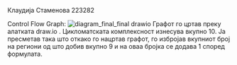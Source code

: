 Клаудија Стаменова 223282


Control Flow Graph:
![diagram_final_final drawio](https://github.com/klaudijastamenova/SI_2024_lab2_223282/assets/165088169/edf5f1bf-4902-41eb-9250-d4023e1264d2)
Графот го цртав преку алатката draw.io .
Цикломатската комплексност изнесува вкупно 10. Ја пресметав така што откако го нацртав графот, го избројав вкупниот број на региони од што добив вкупно 9 и на оваа бројка се додава 1 според формулата.

